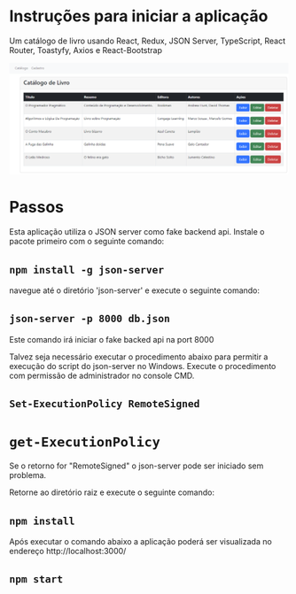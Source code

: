 # Instruções para iniciar a aplicação

Um catálogo de livro usando React, Redux, JSON Server, TypeScript, React Router, Toastyfy, Axios e React-Bootstrap

![alt text](Tela.png)

# Passos 

Esta aplicação utiliza o JSON server como fake backend api. Instale o pacote primeiro com o seguinte comando:

## `npm install -g json-server`

navegue até o diretório 'json-server' e execute o seguinte comando:

## `json-server -p 8000 db.json`

Este comando irá iniciar o fake backed api na port 8000

Talvez seja necessário executar o procedimento abaixo para permitir a execução do script do json-server no Windows. Execute o procedimento com permissão de administrador no console CMD.

## `Set-ExecutionPolicy RemoteSigned`
# `get-ExecutionPolicy`

Se o retorno for "RemoteSigned" o json-server pode ser iniciado sem problema.

Retorne ao diretório raiz e execute o seguinte comando:

## `npm install`

Após executar o comando abaixo a aplicação poderá ser visualizada no endereço http://localhost:3000/

## `npm start`

